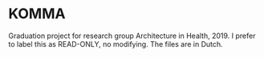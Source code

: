 # KOMMA
Graduation project for research group Architecture in Health, 2019. I prefer to label this as READ-ONLY, no modifying. The files are in Dutch.
